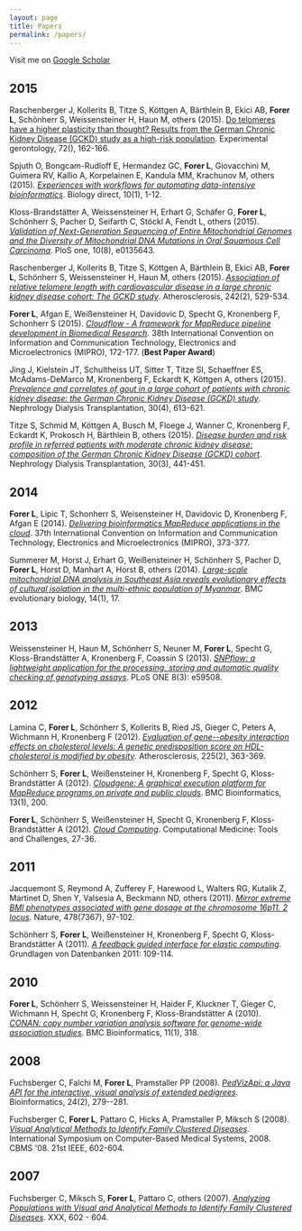 ```yaml
---
layout: page
title: Papers
permalink: /papers/
---
```


Visit me on [Google Scholar](http://scholar.google.at/citations?user=9m0ch2QAAAAJ&hl=de)

## 2015

Raschenberger J, Kollerits B, Titze S, Köttgen A, Bärthlein B, Ekici AB, **Forer L**, Schönherr S, Weissensteiner H, Haun M, others (2015). [Do telomeres have a higher plasticity than thought? Results from the German Chronic Kidney Disease (GCKD) study as a high-risk population](http://www.ncbi.nlm.nih.gov/pubmed/26423240). Experimental gerontology, 72(), 162-166.

Spjuth O, Bongcam-Rudloff E, Hermandez GC, **Forer L**, Giovacchini M, Guimera RV, Kallio A, Korpelainen E, Kandula MM, Krachunov M, others (2015). *[Experiences with workflows for automating data-intensive bioinformatics](http://www.ncbi.nlm.nih.gov/pmc/articles/PMC4539931/)*. Biology direct, 10(1), 1-12.

Kloss-Brandstätter A, Weissensteiner H, Erhart G, Schäfer G, **Forer L**, Schönherr S, Pacher D, Seifarth C, Stöckl A, Fendt L, others (2015). *[Validation of Next-Generation Sequencing of Entire Mitochondrial Genomes and the Diversity of Mitochondrial DNA Mutations in Oral Squamous Cell Carcinoma](http://journals.plos.org/plosone/article?id=10.1371/journal.pone.0135643)*. PloS one, 10(8), e0135643.

Raschenberger J, Kollerits B, Titze S, Köttgen A, Bärthlein B, Ekici AB, **Forer L**, Schönherr S, Weissensteiner H, Haun M, others (2015). *[Association of relative telomere length with cardiovascular disease in a large chronic kidney disease cohort: The GCKD study](http://www.ncbi.nlm.nih.gov/pubmed/26302167
)*. Atherosclerosis, 242(2), 529-534.

**Forer L**, Afgan E, Weißensteiner H, Davidovic D, Specht G, Kronenberg F, Schonherr S (2015). *[Cloudflow - A framework for MapReduce pipeline development in Biomedical Research](http://dx.doi.org/10.1109/MIPRO.2015.7160259)*. 38th International Convention on Information and Communication Technology, Electronics and Microelectronics (MIPRO), 172-177. (**Best Paper Award**)

Jing J, Kielstein JT, Schultheiss UT, Sitter T, Titze SI, Schaeffner ES, McAdams-DeMarco M, Kronenberg F, Eckardt K, Köttgen A, others (2015). *[Prevalence and correlates of gout in a large cohort of patients with chronic kidney disease: the German Chronic Kidney Disease (GCKD) study](http://www.ncbi.nlm.nih.gov/pubmed/25395390)*. Nephrology Dialysis Transplantation, 30(4), 613-621.

Titze S, Schmid M, Köttgen A, Busch M, Floege J, Wanner C, Kronenberg F, Eckardt K, Prokosch H, Bärthlein B, others (2015). *[Disease burden and risk profile in referred patients with moderate chronic kidney disease: composition of the German Chronic Kidney Disease (GCKD) cohort](http://ndt.oxfordjournals.org/content/early/2014/09/30/ndt.gfu294.full)*. Nephrology Dialysis Transplantation, 30(3), 441-451.

## 2014

**Forer L**, Lipic T, Schonherr S, Weisensteiner H, Davidovic D, Kronenberg F, Afgan E (2014). *[Delivering bioinformatics MapReduce applications in the cloud](http://dx.doi.org/10.1109/MIPRO.2014.6859593)*. 37th International Convention on Information and Communication Technology, Electronics and Microelectronics (MIPRO), 373-377.

Summerer M, Horst J, Erhart G, Weißensteiner H, Schönherr S, Pacher D, **Forer L**, Horst D, Manhart A, Horst B, others (2014). *[Large-scale mitochondrial DNA analysis in Southeast Asia reveals evolutionary effects of cultural isolation in the multi-ethnic population of Myanmar](http://bmcevolbiol.biomedcentral.com/articles/10.1186/1471-2148-14-17)*. BMC evolutionary biology, 14(1), 17.

## 2013

Weissensteiner H, Haun M, Schönherr S, Neuner M, **Forer L**, Specht G, Kloss-Brandstätter A, Kronenberg F, Coassin S (2013). *[SNPflow: a lightweight application for the processing, storing and automatic quality checking of genotyping assays](http://journals.plos.org/plosone/article?id=10.1371/journal.pone.0059508)*. PLoS ONE 8(3): e59508.

## 2012

Lamina C, **Forer L**, Schönherr S, Kollerits B, Ried JS, Gieger C, Peters A, Wichmann H, Kronenberg F (2012). *[Evaluation of gene--obesity interaction effects on cholesterol levels: A genetic predisposition score on HDL-cholesterol is modified by obesity](http://www.ncbi.nlm.nih.gov/pubmed/23058813
)*. Atherosclerosis, 225(2), 363-369.

Schönherr S, **Forer L**, Weißensteiner H, Kronenberg F, Specht G, Kloss-Brandstätter A (2012). *[Cloudgene: A graphical execution platform for MapReduce programs on private and public clouds](http://bmcbioinformatics.biomedcentral.com/articles/10.1186/1471-2105-13-200)*. BMC Bioinformatics, 13(1), 200.

**Forer L**, Schönherr S, Weißensteiner H, Specht G, Kronenberg F, Kloss-Brandstätter A (2012). *[Cloud Computing](http://www.springer.com/us/book/9783709109465)*. Computational Medicine: Tools and Challenges, 27-36.

## 2011

Jacquemont S, Reymond A, Zufferey F, Harewood L, Walters RG, Kutalik Z, Martinet D, Shen Y, Valsesia A, Beckmann ND, others (2011). *[Mirror extreme BMI phenotypes associated with gene dosage at the chromosome 16p11. 2 locus](http://www.ncbi.nlm.nih.gov/pubmed/21881559)*. Nature, 478(7367), 97-102.

Schönherr S, **Forer L**, Weißensteiner H, Kronenberg F, Specht G, Kloss-Brandstätter A (2011). *[A feedback guided interface for elastic computing](http://ceur-ws.org/Vol-733/paper_schoenherr.pdf
)*. Grundlagen von Datenbanken 2011: 109-114.

## 2010

**Forer L**, Schönherr S, Weissensteiner H, Haider F, Kluckner T, Gieger C, Wichmann H, Specht G, Kronenberg F, Kloss-Brandstätter A (2010). *[CONAN: copy number variation analysis software for genome-wide association studies](http://bmcbioinformatics.biomedcentral.com/articles/10.1186/1471-2105-11-318)*. BMC Bioinformatics, 11(1), 318.

## 2008

Fuchsberger C, Falchi M, **Forer L**, Pramstaller PP (2008). *[PedVizApi: a Java API for the interactive, visual analysis of extended pedigrees](http://www.ncbi.nlm.nih.gov/pubmed/18033791)*. Bioinformatics, 24(2), 279--281.

Fuchsberger C, **Forer L**, Pattaro C, Hicks A, Pramstaller P, Miksch S (2008). *[Visual Analytical Methods to Identify Family Clustered Diseases](http://dx.doi.org/doi:10.1109/CBMS.2008.60)*. International Symposium on Computer-Based Medical Systems, 2008. CBMS '08. 21st IEEE, 602-604.

## 2007

Fuchsberger C, Miksch S, **Forer L**, Pattaro C, others (2007). *[Analyzing Populations with Visual and Analytical Methods to Identify Family Clustered Diseases](http://www.cvast.tuwien.ac.at/sites/default/files/publications/PDF/2007/medinfo_2007/fuchsberger_va/final/fuchsberger_2007_va.pdf)*.  XXX, 602 - 604.

